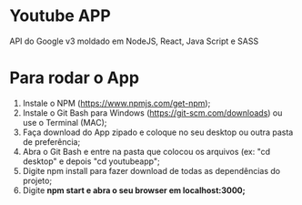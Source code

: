 # Youtube APP
API do Google v3 moldado em NodeJS, React, Java Script e SASS

# Para rodar o App
1) Instale o NPM (https://www.npmjs.com/get-npm);
2) Instale o Git Bash para Windows (https://git-scm.com/downloads) ou use o Terminal (MAC);
3) Faça download do App zipado e coloque no seu desktop ou outra pasta de preferência;
4) Abra o Git Bash e entre na pasta que colocou os arquivos (ex: "cd desktop" e depois "cd youtubeapp";
5) Digite npm install para fazer download de todas as dependências do projeto;
6) Digite <strong>npm start</storng> e abra o seu browser em <strong>localhost:3000</strong>;
